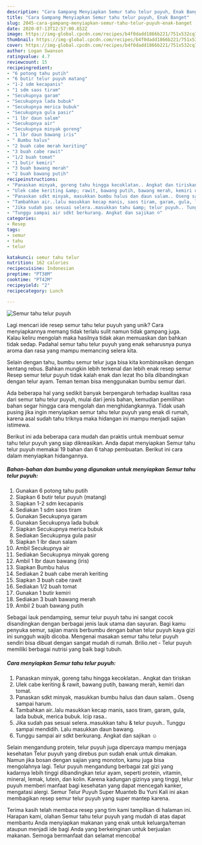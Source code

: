 ```yaml
---
description: "Cara Gampang Menyiapkan Semur tahu telur puyuh, Enak Banget"
title: "Cara Gampang Menyiapkan Semur tahu telur puyuh, Enak Banget"
slug: 2045-cara-gampang-menyiapkan-semur-tahu-telur-puyuh-enak-banget
date: 2020-07-13T12:57:00.652Z
image: https://img-global.cpcdn.com/recipes/b4f0dadd1866b221/751x532cq70/semur-tahu-telur-puyuh-foto-resep-utama.jpg
thumbnail: https://img-global.cpcdn.com/recipes/b4f0dadd1866b221/751x532cq70/semur-tahu-telur-puyuh-foto-resep-utama.jpg
cover: https://img-global.cpcdn.com/recipes/b4f0dadd1866b221/751x532cq70/semur-tahu-telur-puyuh-foto-resep-utama.jpg
author: Logan Swanson
ratingvalue: 4.7
reviewcount: 15
recipeingredient:
- "6 potong tahu putih"
- "6 butir telur puyuh matang"
- "1-2 sdm kecapanis"
- "1 sdm saos tiram"
- "Secukupnya garam"
- "Secukupnya lada bubuk"
- "Secukupnya merica bubuk"
- "Secukupnya gula pasir"
- "1 lbr daun salam"
- "Secukupnya air"
- "Secukupnya minyak goreng"
- "1 lbr daun bawang iris"
- " Bumbu halus"
- "2 buah cabe merah keriting"
- "3 buah cabe rawit"
- "1/2 buah tomat"
- "1 butir kemiri"
- "3 buah bawang merah"
- "2 buah bawang putih"
recipeinstructions:
- "Panaskan minyak, goreng tahu hingga kecoklatan.. Angkat dan tiriskan"
- "Ulek cabe keriting &amp; rawit, bawang putih, bawang merah, kemiri dan tomat."
- "Panaskan sdkt minyak, masukkan bumbu halus dan daun salam.. Oseng sampai harum."
- "Tambahkan air..lalu masukkan kecap manis, saos tiram, garam, gula, lada bubuk, merica bubuk. Icip rasa.."
- "Jika sudah pas sesuai selera..masukkan tahu &amp; telur puyuh.. Tunggu sampai mendidih. Lalu masukkan daun bawang."
- "Tunggu sampai air sdkt berkurang. Angkat dan sajikan ☺"
categories:
- Resep
tags:
- semur
- tahu
- telur

katakunci: semur tahu telur 
nutrition: 162 calories
recipecuisine: Indonesian
preptime: "PT38M"
cooktime: "PT42M"
recipeyield: "2"
recipecategory: Lunch

---
```



![Semur tahu telur puyuh](https://img-global.cpcdn.com/recipes/b4f0dadd1866b221/751x532cq70/semur-tahu-telur-puyuh-foto-resep-utama.jpg)

Lagi mencari ide resep semur tahu telur puyuh yang unik? Cara menyiapkannya memang tidak terlalu sulit namun tidak gampang juga. Kalau keliru mengolah maka hasilnya tidak akan memuaskan dan bahkan tidak sedap. Padahal semur tahu telur puyuh yang enak seharusnya punya aroma dan rasa yang mampu memancing selera kita.

Selain dengan tahu, bumbu semur telur juga bisa kita kombinasikan dengan kentang rebus. Bahkan mungkin lebih terkenal dan lebih enak resep semur Resep semur telur puyuh tidak kalah enak dan lezat lho bila dibandingkan dengan telur ayam. Teman teman bisa menggunakan bumbu semur dari.

Ada beberapa hal yang sedikit banyak berpengaruh terhadap kualitas rasa dari semur tahu telur puyuh, mulai dari jenis bahan, kemudian pemilihan bahan segar hingga cara mengolah dan menghidangkannya. Tidak usah pusing jika ingin menyiapkan semur tahu telur puyuh yang enak di rumah, karena asal sudah tahu triknya maka hidangan ini mampu menjadi sajian istimewa.


Berikut ini ada beberapa cara mudah dan praktis untuk membuat semur tahu telur puyuh yang siap dikreasikan. Anda dapat menyiapkan Semur tahu telur puyuh memakai 19 bahan dan 6 tahap pembuatan. Berikut ini cara dalam menyiapkan hidangannya.

<!--inarticleads1-->

##### Bahan-bahan dan bumbu yang digunakan untuk menyiapkan Semur tahu telur puyuh:

1. Gunakan 6 potong tahu putih
1. Siapkan 6 butir telur puyuh (matang)
1. Siapkan 1-2 sdm kecapanis
1. Sediakan 1 sdm saos tiram
1. Gunakan Secukupnya garam
1. Gunakan Secukupnya lada bubuk
1. Siapkan Secukupnya merica bubuk
1. Sediakan Secukupnya gula pasir
1. Siapkan 1 lbr daun salam
1. Ambil Secukupnya air
1. Sediakan Secukupnya minyak goreng
1. Ambil 1 lbr daun bawang (iris)
1. Siapkan  Bumbu halus
1. Sediakan 2 buah cabe merah keriting
1. Siapkan 3 buah cabe rawit
1. Sediakan 1/2 buah tomat
1. Gunakan 1 butir kemiri
1. Sediakan 3 buah bawang merah
1. Ambil 2 buah bawang putih


Sebagai lauk pendamping, semur telur puyuh tahu ini sangat cocok disandingkan dengan berbagai jenis lauk utama dan sayuran. Bagi kamu penyuka semur, sajian manis berbumbu dengan bahan telur puyuh kaya gizi ini sungguh wajib dicoba. Mengenai masakan semur tahu telur puyuh sendiri bisa dibuat dengan sangat mudah di rumah. Brilio.net - Telur puyuh memiliki berbagai nutrisi yang baik bagi tubuh. 

<!--inarticleads2-->

##### Cara menyiapkan Semur tahu telur puyuh:

1. Panaskan minyak, goreng tahu hingga kecoklatan.. Angkat dan tiriskan
1. Ulek cabe keriting &amp; rawit, bawang putih, bawang merah, kemiri dan tomat.
1. Panaskan sdkt minyak, masukkan bumbu halus dan daun salam.. Oseng sampai harum.
1. Tambahkan air..lalu masukkan kecap manis, saos tiram, garam, gula, lada bubuk, merica bubuk. Icip rasa..
1. Jika sudah pas sesuai selera..masukkan tahu &amp; telur puyuh.. Tunggu sampai mendidih. Lalu masukkan daun bawang.
1. Tunggu sampai air sdkt berkurang. Angkat dan sajikan ☺


Selain mengandung protein, telur puyuh juga dipercaya mampu menjaga kesehatan Telur puyuh yang direbus pun sudah enak untuk dimakan. Namun jika bosan dengan sajian yang monoton, kamu juga bisa mengolahnya lagi. Telur puyuh mengandung berbagai zat gizi yang kadarnya lebih tinggi dibandingkan telur ayam, seperti protein, vitamin, mineral, lemak, lutein, dan kolin. Karena kadungan gizinya yang tinggi, telur puyuh memberi manfaat bagi kesehatan yang dapat mencegah kanker, mengatasi alergi. Semur Telur Puyuh Super Muanteb Bu Yuni Kali ini akan membagikan resep semur telur puyuh yang super mantep karena. 

Terima kasih telah membaca resep yang tim kami tampilkan di halaman ini. Harapan kami, olahan Semur tahu telur puyuh yang mudah di atas dapat membantu Anda menyiapkan makanan yang enak untuk keluarga/teman ataupun menjadi ide bagi Anda yang berkeinginan untuk berjualan makanan. Semoga bermanfaat dan selamat mencoba!

